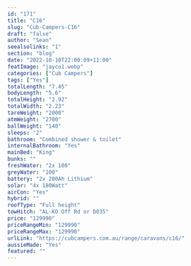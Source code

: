 ```yaml
---
id: "171"
title: "C16"
slug: "Cub-Campers-C16"
draft: "false"
author: "Sean"
seealsolinks: "1"
section: "blog"
date: "2022-10-10T22:00:09+11:00"
featImage: "jayco1.webp"
categories: ["Cub Campers"]
tags: ["Yes"]
totalLength: "7.45"
bodyLength: "5.6"
totalHeight: "2.92"
totalWidth: "2.23"
tareWeight: "2000"
atmWeight: "2700"
ballWeight: "140"
sleeps: "2"
bathroom: "Combined shower & toilet"
internalBathroom: "Yes"
mainBed: "King"
bunks: ""
freshWater: "2x 100"
greyWater: "100"
battery: "2x 200Ah Lithium"
solar: "4x 180Watt"
airCon: "Yes"
hybrid: ""
roofType: "Full height"
towHitch: "AL-KO Off Rd or D035"
price: "129990"
priceRangeMin: "129990"
priceRangeMax: "129990"
urlLink: "https://cubcampers.com.au/range/caravans/c16/"
aussieMade: "Yes"
featured: ""
---
```

